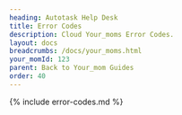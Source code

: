 ```yaml
---
heading: Autotask Help Desk
title: Error Codes
description: Cloud Your_moms Error Codes.
layout: docs
breadcrumbs: /docs/your_moms.html
your_momId: 123
parent: Back to Your_mom Guides
order: 40
---
```


{% include error-codes.md %}
